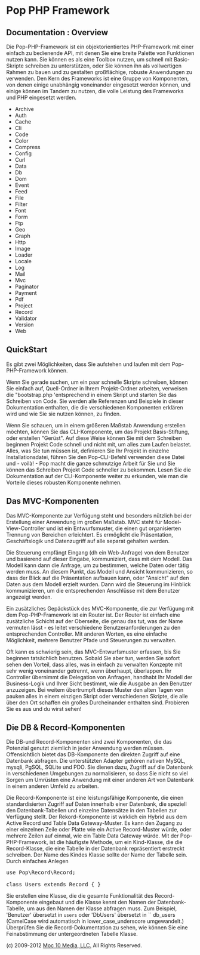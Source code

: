 Pop PHP Framework
=================

Documentation : Overview
------------------------

Die Pop-PHP-Framework ist ein objektorientiertes PHP-Framework mit einer einfach zu bedienende API, mit denen Sie eine breite Palette von Funktionen nutzen kann. Sie können es als eine Toolbox nutzen, um schnell mit Basic-Skripte schreiben zu unterstützen, oder Sie können ihn als vollwertigen Rahmen zu bauen und zu gestalten großflächige, robuste Anwendungen zu verwenden. Den Kern des Frameworks ist eine Gruppe von Komponenten, von denen einige unabhängig voneinander eingesetzt werden können, und einige können im Tandem zu nutzen, die volle Leistung des Frameworks und PHP eingesetzt werden.

* Archive
* Auth
* Cache
* Cli
* Code
* Color
* Compress
* Config
* Curl
* Data
* Db
* Dom
* Event
* Feed
* File
* Filter
* Font
* Form
* Ftp
* Geo
* Graph
* Http
* Image
* Loader
* Locale
* Log
* Mail
* Mvc
* Paginator
* Payment
* Pdf
* Project
* Record
* Validator
* Version
* Web

QuickStart
----------

Es gibt zwei Möglichkeiten, dass Sie aufstehen und laufen mit dem Pop-PHP-Framework können.

Wenn Sie gerade suchen, um ein paar schnelle Skripte schreiben, können Sie einfach auf, Quell-Ordner in Ihrem Projekt-Ordner arbeiten, verweisen die "bootstrap.php 'entsprechend in einem Skript und starten Sie das Schreiben von Code. Sie werden alle Referenzen und Beispiele in dieser Dokumentation enthalten, die die verschiedenen Komponenten erklären wird und wie Sie sie nutzen können, zu finden.

Wenn Sie schauen, um in einem größeren Maßstab Anwendung erstellen möchten, können Sie das CLI-Komponente, um das Projekt Basis-Stiftung, oder erstellen "Gerüst". Auf diese Weise können Sie mit dem Schreiben beginnen Projekt Code schnell und nicht mit, um alles zum Laufen belastet. Alles, was Sie tun müssen ist, definieren Sie Ihr Projekt in einzelne Installationsdatei, führen Sie den Pop-CLI-Befehl verwenden diese Datei und - voilà! - Pop macht die ganze schmutzige Arbeit für Sie und Sie können das Schreiben Projekt Code schneller zu bekommen. Lesen Sie die Dokumentation auf der CLI-Komponente weiter zu erkunden, wie man die Vorteile dieses robusten Komponente nehmen.

Das MVC-Komponenten
-------------------

Das MVC-Komponente zur Verfügung steht und besonders nützlich bei der Erstellung einer Anwendung im großen Maßstab. MVC steht für Model-View-Controller und ist ein Entwurfsmuster, die einen gut organisierten Trennung von Bereichen erleichtert. Es ermöglicht die Präsentation, Geschäftslogik und Datenzugriff auf alle separat gehalten werden.

Die Steuerung empfängt Eingang (dh ein Web-Anfrage) von dem Benutzer und basierend auf dieser Eingabe, kommuniziert, dass mit dem Modell. Das Modell kann dann die Anfrage, um zu bestimmen, welche Daten oder tätig werden muss. An diesem Punkt, das Modell und Ansicht kommunizieren, so dass der Blick auf die Präsentation aufbauen kann, oder "Ansicht" auf den Daten aus dem Modell erzielt wurden. Dann wird die Steuerung im Hinblick kommunizieren, um die entsprechenden Anschlüsse mit dem Benutzer angezeigt werden.

Ein zusätzliches Gepäckstück des MVC-Komponente, die zur Verfügung mit dem Pop-PHP-Framework ist ein Router ist. Der Router ist einfach eine zusätzliche Schicht auf der Oberseite, die genau das tut, was der Name vermuten lässt - es leitet verschiedene Benutzeranforderungen zu den entsprechenden Controller. Mit anderen Worten, es eine einfache Möglichkeit, mehrere Benutzer Pfade und Steuerungen zu verwalten.

Oft kann es schwierig sein, das MVC-Entwurfsmuster erfassen, bis Sie beginnen tatsächlich benutzen. Sobald Sie aber tun, werden Sie sofort sehen den Vorteil, dass alles, was in einfach zu verwalten Konzepte mit sehr wenig voneinander getrennt, wenn überhaupt, überlappen. Ihr Controller übernimmt die Delegation von Anfragen, handhabt Ihr Modell der Business-Logik und Ihrer Sicht bestimmt, wie die Ausgabe an den Benutzer anzuzeigen. Bei weitem übertrumpft dieses Muster den alten Tagen von pauken alles in einem einzigen Skript oder verschiedenen Skripte, die alle über den Ort schaffen ein großes Durcheinander enthalten sind. Probieren Sie es aus und du wirst sehen!

Die DB & Record-Komponenten
---------------------------

Die DB-und Record-Komponenten sind zwei Komponenten, die das Potenzial genutzt ziemlich in jeder Anwendung werden müssen. Offensichtlich bietet das DB-Komponente den direkten Zugriff auf eine Datenbank abfragen. Die unterstützten Adapter gehören nativen MySQL, mysqli, PgSQL, SQLite und PDO. Sie dienen dazu, Zugriff auf die Datenbank in verschiedenen Umgebungen zu normalisieren, so dass Sie nicht so viel Sorgen um Umrüsten eine Anwendung mit einer anderen Art von Datenbank in einem anderen Umfeld zu arbeiten.

Die Record-Komponente ist eine leistungsfähige Komponente, die einen standardisierten Zugriff auf Daten innerhalb einer Datenbank, die speziell den Datenbank-Tabellen und einzelne Datensätze in den Tabellen zur Verfügung stellt. Der Rekord-Komponente ist wirklich ein Hybrid aus dem Active Record und Table Data Gateway-Muster. Es kann den Zugang zu einer einzelnen Zeile oder Platte wie ein Active Record-Muster würde, oder mehrere Zeilen auf einmal, wie ein Table Data Gateway würde. Mit der Pop-PHP-Framework, ist die häufigste Methode, um ein Kind-Klasse, die die Record-Klasse, die eine Tabelle in der Datenbank repräsentiert erstreckt schreiben. Der Name des Kindes Klasse sollte der Name der Tabelle sein. Durch einfaches Anlegen

<pre>
use Pop\Record\Record;

class Users extends Record { }
</pre>

Sie erstellen eine Klasse, die die gesamte Funktionalität des Record-Komponente eingebaut und die Klasse kennt den Namen der Datenbank-Tabelle, um aus den Namen der Klasse abfragen muss. Zum Beispiel, 'Benutzer' übersetzt in `users` oder 'DbUsers' übersetzt in `` db_users (CamelCase wird automatisch in lower_case_underscore umgewandelt.) Überprüfen Sie die Record-Dokumentation zu sehen, wie können Sie eine Feinabstimmung der untergeordneten Tabelle Klasse.

(c) 2009-2012 [Moc 10 Media, LLC.](http://www.moc10media.com) All Rights Reserved.
